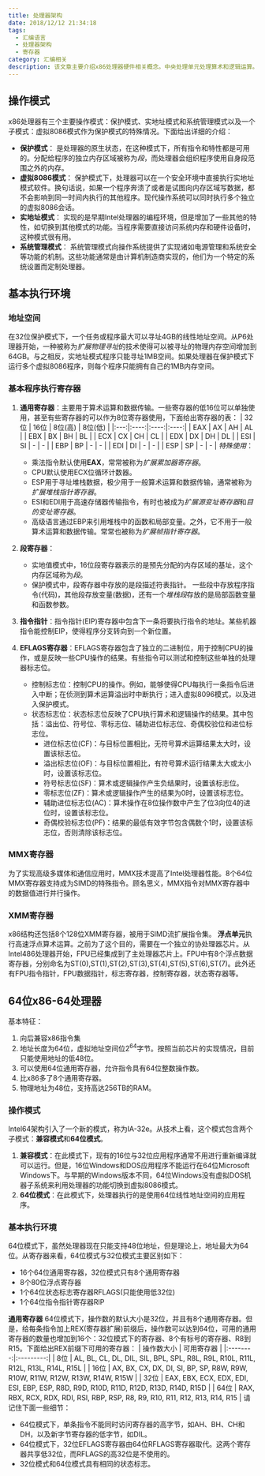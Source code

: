 ```yaml
---
title: 处理器架构
date: 2018/12/12 21:34:18
tags: 
  - 汇编语言
  - 处理器架构
  - 寄存器
category: 汇编相关
description: 该文章主要介绍x86处理器硬件相关概念。中央处理单元处理算术和逻辑运算。它包含了有限数量的存储位置，即寄存器，一个高频时钟用于同步其操作，一个控制单元和一个算术逻辑单元。内存存储单元在计算机程序运行时，保存指令和数据。总线是一组并行线路，在计算机不同部件间传输数据。
---
```


## 操作模式
x86处理器有三个主要操作模式：保护模式、实地址模式和系统管理模式以及一个子模式：虚拟8086模式作为保护模式的特殊情况。下面给出详细的介绍：
* **保护模式**： 是处理器的原生状态，在这种模式下，所有指令和特性都是可用的。分配给程序的独立内存区域被称为*段*，而处理器会组织程序使用自身段范围之外的内存。
* **虚拟8086模式**： 保护模式下，处理器可以在一个安全环境中直接执行实地址模式软件。换句话说，如果一个程序奔溃了或者是试图向内存区域写数据，都不会影响到同一时间内执行的其他程序。现代操作系统可以同时执行多个独立的虚拟8086会话。
* **实地址模式**： 实现的是早期Intel处理器的编程环境，但是增加了一些其他的特性，如切换到其他模式的功能。当程序需要直接访问系统内存和硬件设备时，这种模式很有用。
* **系统管理模式**： 系统管理模式向操作系统提供了实现诸如电源管理和系统安全等功能的机制。这些功能通常是由计算机制造商实现的，他们为一个特定的系统设置而定制处理器。

## 基本执行环境

### 地址空间
在32位保护模式下，一个任务或程序最大可以寻址4GB的线性地址空间。从P6处理器开始，一种被称为*扩展物理寻址*的技术使得可以被寻址的物理内存空间增加到64GB。与之相反，实地址模式程序只能寻址1MB空间。如果处理器在保护模式下运行多个虚拟8086程序，则每个程序只能拥有自己的1MB内存空间。

### 基本程序执行寄存器
1. **通用寄存器**：主要用于算术运算和数据传输。一些寄存器的低16位可以单独使用，甚至有些寄存器的可以作为8位寄存器使用，下面给出寄存器的表：
    | 32位 | 16位 | 8位(高) | 8位(低) |
    |:---:|:----:|:----:|:----:|
    | EAX |  AX  |  AH  |  AL  |
    | EBX |  BX  |  BH  |  BL  |
    | ECX |  CX  |  CH  |  CL  |
    | EDX |  DX  |  DH  |  DL  |
    | ESI |  SI  |   -  |   -  |
    | EBP |  BP  |   -  |   -  |
    | EDI |  DI  |   -  |   -  |
    | ESP |  SP  |   -  |   -  |
    *特殊使用*：
    * 乘法指令默认使用**EAX**，常常被称为*扩展累加器寄存器*。
    * CPU默认使用ECX位循环计数器。
    * ESP用于寻址堆栈数据，极少用于一般算术运算和数据传输，通常被称为*扩展堆栈指针寄存器*。
    * ESI和EDI用于高速存储器传输指令，有时也被成为*扩展源变址寄存器*和*目的变址寄存器*。
    * 高级语言通过EBP来引用堆栈中的函数和局部变量。之外，它不用于一般算术运算和数据传输。常常也被称为*扩展帧指针寄存器*。

2. **段寄存器**：
    * 实地值模式中，16位段寄存器表示的是预先分配的内存区域的基址，这个内存区域称为*段*。
    * 保护模式中，段寄存器中存放的是段描述符表指针。
    一些段中存放程序指令(代码)，其他段存放变量(数据)，还有一个*堆栈段*存放的是局部函数变量和函数参数。
3. **指令指针**：指令指针(EIP)寄存器中包含下一条将要执行指令的地址。某些机器指令能控制EIP，使得程序分支转向到一个新位置。
4. **EFLAGS寄存器**：EFLAGS寄存器包含了独立的二进制位，用于控制CPU的操作，或是反映一些CPU操作的结果。有些指令可以测试和控制这些单独的处理器标志位。
    * 控制标志位：控制CPU的操作。例如，能够使得CPU每执行一条指令后进入中断；在侦测到算术运算溢出时中断执行；进入虚拟8096模式，以及进入保护模式。
    * 状态标志位：状态标志位反映了CPU执行算术和逻辑操作的结果。其中包括：溢出位、符号位、零标志位、辅助进位标志位、奇偶校验位和进位标志位。
      * 进位标志位(CF)：与目标位置相比，无符号算术运算结果太大时，设置该标志位。
      * 溢出标志位(OF)：与目标位置相比，有符号算术运行结果太大或太小时，设置该标志位。
      * 符号标志位(SF)：算术或逻辑操作产生负结果时，设置该标志位。
      * 零标志位(ZF)：算术或逻辑操作产生的结果为0时，设置该标志位。
      * 辅助进位标志位(AC)：算术操作在8位操作数中产生了位3向位4的进位时，设置该标志位。
      * 奇偶校验标志位(PF)：结果的最低有效字节包含偶数个1时，设置该标志位，否则清除该标志位。

### MMX寄存器
为了实现高级多媒体和通信应用时，MMX技术提高了Intel处理器性能。8个64位MMX寄存器支持成为SIMD的特殊指令。顾名思义，MMX指令对MMX寄存器中的数据值进行并行操作。

### XMM寄存器
x86结构还包括8个128位XMM寄存器，被用于SIMD流扩展指令集。
**浮点单元**执行高速浮点算术运算。之前为了这个目的，需要在一个独立的协处理器芯片。从Intel486处理器开始，FPU已经集成到了主处理器芯片上。FPU中有8个浮点数据寄存器，分别命名为ST(0),ST(1),ST(2),ST(3),ST(4),ST(5),ST(6),ST(7)。此外还有FPU指令指针，FPU数据指针，标志寄存器，控制寄存器，状态寄存器等。

## 64位x86-64处理器
基本特征：
1. 向后兼容x86指令集
2. 地址长度为64位，虚拟地址空间位$2^{64}$字节。按照当前芯片的实现情况，目前只能使用地址的低48位。
3. 可以使用64位通用寄存器，允许指令具有64位整数操作数。
4. 比x86多了8个通用寄存器。
5. 物理地址为48位，支持高达256TB的RAM。

### 操作模式
Intel64架构引入了一个新的模式，称为IA-32e。从技术上看，这个模式包含两个子模式：**兼容模式**和**64位模式**。
1. **兼容模式**：在此模式下，现有的16位与32位应用程序通常不用进行重新编译就可以运行。但是，16位Windows和DOS应用程序不能运行在64位Microsoft Windows下。与早期的Windows版本不同，64位Windows没有虚拟DOS机器子系统来利用处理器的功能切换到虚拟8086模式。
2. **64位模式**：在此模式下，处理器执行的是使用64位线性地址空间的应用程序。

### 基本执行环境

64位模式下，虽然处理器现在只能支持48位地址，但是理论上，地址最大为64位。从寄存器来看，64位模式与32位模式主要区别如下：
* 16个64位通用寄存器，32位模式只有8个通用寄存器
* 8个80位浮点寄存器
* 1个64位状态标志寄存器RFLAGS(只能使用低32位)
* 1个64位指令指针寄存器RIP

**通用寄存器**
64位模式下，操作数的默认大小是32位，并且有8个通用寄存器。但是，给每条指令加上REX(寄存器扩展)前缀后，操作数可以达到64位，可用的通用寄存器的数量也增加到16个：32位模式下的寄存器、8个有标号的寄存器、R8到R15。下面给出REX前缀下可用的寄存器：
  | 操作数大小 | 可用寄存器 |
  |:--------:|:---------:|
  |  8位 |  AL,  BL,  CL,  DL,  DIL, SIL, BPL, SPL, R8L, R9L, R10L, R11L, R12L, R13L, R14L, R15L |
  | 16位 |  AX,  BX,  CX,  DX,  DI,  SI,  BP,  SP,  R8W, R9W, R10W, R11W, R12W, R13W, R14W, R15W |
  | 32位 | EAX, EBX, ECX, EDX, EDI, ESI, EBP, ESP,  R8D, R9D, R10D, R11D, R12D, R13D, R14D, R15D |
  | 64位 | RAX, RBX, RCX, RDX, RDI, RSI, RBP, RSP,  R8,  R9,  R10,  R11,  R12,  R13,  R14,  R15  |
  请记住下面一些细节：
  * 64位模式下，单条指令不能同时访问寄存器的高字节，如AH、BH、CH和DH，以及新字节寄存器的低字节，如DIL。
  * 64位模式下，32位EFLAGS寄存器由64位RFLAGS寄存器取代。这两个寄存器共享低32位，而RFLAGS的高32位是不使用的。
  * 32位模式和64位模式具有相同的状态标志。